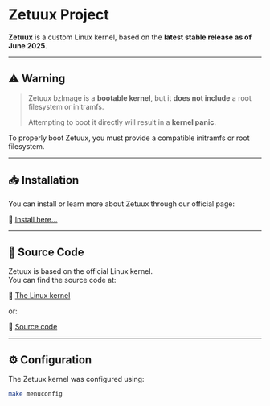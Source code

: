# Zetuux Project

**Zetuux** is a custom Linux kernel, based on the **latest stable release as of June 2025**.

---

## ⚠️ Warning

> Zetuux bzImage is a **bootable kernel**, but it **does not include** a root filesystem or initramfs.  
>  
> Attempting to boot it directly will result in a **kernel panic**.

To properly boot Zetuux, you must provide a compatible initramfs or root filesystem.

---

## 📥 Installation

You can install or learn more about Zetuux through our official page:

🔗 [Install here...](https://linktr.ee/zetuux)

---

## 🧬 Source Code

Zetuux is based on the official Linux kernel.  
You can find the source code at:

🔗 [The Linux kernel](https://github.com/torvalds/linux)

or:

🔗 [Source code](https://drive.google.com/file/d/19c2CZVVrxZmGtbZY-boRoTXQPTeTMljk/view)

---

## ⚙️ Configuration

The Zetuux kernel was configured using:

```bash
make menuconfig
